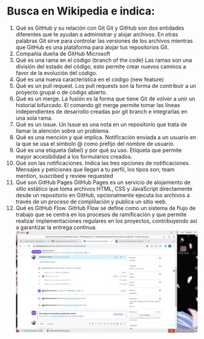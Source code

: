 # Busca en Wikipedia e indica:
1. Qué es GitHub y su relación con Git
  Git y GitHub son dos entidades diferentes que te ayudan a administrar y alojar archivos. En otras palabras Git sirve para controlar las versiones de los archivos mientras que GitHub es una plataforma para alojar tus repositorios Git.
2. Compañía dueña de GitHub
  Microsoft
3. Qué es una rama en el código (branch of the code)  Las ramas son una división del estado del código, esto permite crear nuevos caminos a favor de la evolución del código.
4. Qué es una nueva característica en el código (new feature) 
5. Qué es un pull request. Los pull requests son la forma de contribuir a un proyecto grupal o de código abierto.
6. Qué es un merge. La fusión es la forma que tiene Git de volver a unir un historial bifurcado. El comando git merge permite tomar las líneas independientes de desarrollo creadas por git branch e integrarlas en una sola rama.
7. Qué es un issue. Un Issue es una nota en un repositorio que trata de llamar la atención sobre un problema.
8. Qué es una mención y qué implica. Notificación enviada a un usuario en la que se usa el símbolo @ como prefijo del nombre de usuario.
9. Qué es una etiqueta (label) y por qué su uso. Etiqueta que permite mayor accesibilidad a los formularios creados.
10. Qué son las notificaciones. Indica las tres opciones de notificaciones. Mensajes y peticiones que llegan a tu perfil, los tipos son; team mention, suscribed y review requested
11. Qué son GitHub Pages 
GitHub Pages es un servicio de alojamiento de sitio estático que toma archivos HTML, CSS y JavaScript directamente desde un repositorio en GitHub, opcionalmente ejecuta los archivos a través de un proceso de complilación y publica un sitio web.
12. Qué es GitHub Flow. GitHub Flow se define como un sistema de flujo de trabajo que se centra en los procesos de ramificación y que permite realizar implementaciones regulares en los proyectos, contribuyendo así a garantizar la entrega continua.
![](capturatrabajohecho.png)
